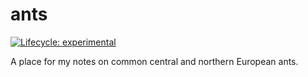 
<!-- README.md is generated from README.Rmd. Please edit that file -->

# ants

<!-- badges: start -->

[![Lifecycle:
experimental](https://img.shields.io/badge/lifecycle-experimental-orange.svg)](https://lifecycle.r-lib.org/articles/stages.html#experimental)
<!-- badges: end -->

A place for my notes on common central and northern European ants.
